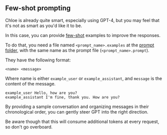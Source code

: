 ## Few-shot prompting

Chloe is already quite smart, especially using GPT-4, but you may feel that it's not as smart as
you'd like it to be.

In this case, you can
provide [few-shot](https://github.com/openai/openai-python/blob/main/chatml.md#few-shot-prompting)
examples to improve the responses.

To do that, you need a file named `<prompt_name>.examples`
at the [prompt folder](https://github.com/kamushadenes/chloe/tree/main/resources/prompts/chatgpt),
with the same name as
the prompt file (`<prompt_name>.prompt`).

They have the following format:

```
<name> <message>
```

Where name is either `example_user` or `example_assistant`, and `message` is the content of the
message.

```
example_user Hello, how are you?
example_assistant I'm fine, thank you. How are you?
```

By providing a sample conversation and organizing messages in their chronological order, you can
gently steer GPT into the right direction.

Be aware though that this will consume additional tokens at every request, so don't go overboard.
